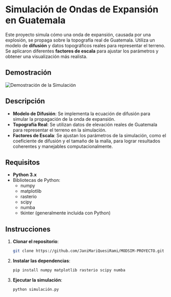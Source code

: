 # Simulación de Ondas de Expansión en Guatemala

Este proyecto simula cómo una onda de expansión, causada por una explosión, se propaga sobre la topografía real de Guatemala. Utiliza un modelo de **difusión** y datos topográficos reales para representar el terreno. Se aplicaron diferentes **factores de escala** para ajustar los parámetros y obtener una visualización más realista.

## Demostración

![Demostración de la Simulación](ruta/al/archivo.gif)

## Descripción

- **Modelo de Difusión**: Se implementa la ecuación de difusión para simular la propagación de la onda de expansión.
- **Topografía Real**: Se utilizan datos de elevación reales de Guatemala para representar el terreno en la simulación.
- **Factores de Escala**: Se ajustan los parámetros de la simulación, como el coeficiente de difusión y el tamaño de la malla, para lograr resultados coherentes y manejables computacionalmente.

## Requisitos

- **Python 3.x**
- Bibliotecas de Python:
  - numpy
  - matplotlib
  - rasterio
  - scipy
  - numba
  - tkinter (generalmente incluida con Python)

## Instrucciones

1. **Clonar el repositorio**:

   ```bash
   git clone https://github.com/JaniMariQuesiRami/MODSIM-PROYECTO.git

2. **Instalar las dependencias**:

   ```bash
   pip install numpy matplotlib rasterio scipy numba

3. **Ejecutar la simulación**:

   ```bash
   python simulación.py

